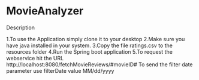 # MovieAnalyzer
Description

1.To use the Application simply clone it to your desktop
2.Make sure you have java installed in your system. 
3.Copy the file ratings.csv to the resources folder
4.Run the Spring boot application
5.To request the webservice hit the URL 
http://localhost:8080/fetchMovieReviews/#movieID#
To send the filter date parameter use filterDate value MM/dd/yyyy
